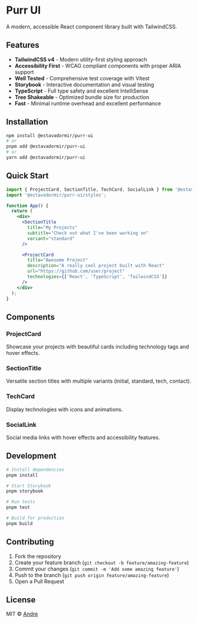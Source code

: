 # Purr UI

A modern, accessible React component library built with TailwindCSS.

## Features

- **TailwindCSS v4** - Modern utility-first styling approach
- **Accessibility First** - WCAG compliant components with proper ARIA support
- **Well Tested** - Comprehensive test coverage with Vitest
- **Storybook** - Interactive documentation and visual testing
- **TypeScript** - Full type safety and excellent IntelliSense
- **Tree Shakeable** - Optimized bundle size for production
- **Fast** - Minimal runtime overhead and excellent performance

## Installation

```bash
npm install @estavadormir/purr-ui
# or
pnpm add @estavadormir/purr-ui
# or
yarn add @estavadormir/purr-ui
```

## Quick Start

```jsx
import { ProjectCard, SectionTitle, TechCard, SocialLink } from '@estavadormir/purr-ui';
import '@estavadormir/purr-ui/styles';

function App() {
  return (
    <div>
      <SectionTitle
        title="My Projects"
        subtitle="Check out what I've been working on"
        variant="standard"
      />

      <ProjectCard
        title="Awesome Project"
        description="A really cool project built with React"
        url="https://github.com/user/project"
        technologies={['React', 'TypeScript', 'TailwindCSS']}
      />
    </div>
  );
}
```

## Components

### ProjectCard
Showcase your projects with beautiful cards including technology tags and hover effects.

### SectionTitle
Versatile section titles with multiple variants (initial, standard, tech, contact).

### TechCard
Display technologies with icons and animations.

### SocialLink
Social media links with hover effects and accessibility features.

## Development

```bash
# Install dependencies
pnpm install

# Start Storybook
pnpm storybook

# Run tests
pnpm test

# Build for production
pnpm build
```

## Contributing

1. Fork the repository
2. Create your feature branch (`git checkout -b feature/amazing-feature`)
3. Commit your changes (`git commit -m 'Add some amazing feature'`)
4. Push to the branch (`git push origin feature/amazing-feature`)
5. Open a Pull Request

## License

MIT © [Andre](https://github.com/estavadormir)
